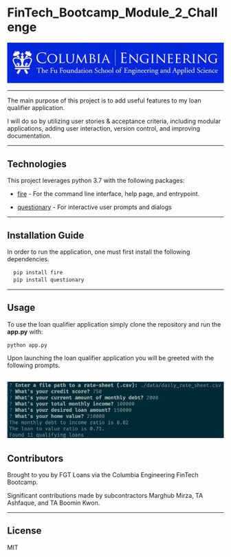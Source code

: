 # FinTech_Bootcamp_Module_2_Challenge

![Columbia Engineering logo.](images\Columbia.jpeg)
___

The main purpose of this project is to add useful features to my loan qualifier application.

I will do so by utilizing user stories & acceptance criteria, including modular applications, adding user interaction, version control, and improving documentation.

---

## Technologies

This project leverages python 3.7 with the following packages:

* [fire](https://github.com/google/python-fire) - For the command line interface, help page, and entrypoint.

* [questionary](https://github.com/tmbo/questionary) - For interactive user prompts and dialogs

---

## Installation Guide

In order to run the application, one must first install the following dependencies.

```python
  pip install fire
  pip install questionary
```

---

## Usage

To use the loan qualifier application simply clone the repository and run the **app.py** with:

```python
python app.py
```

Upon launching the loan qualifier application you will be greeted with the following prompts.

![Loan Qualifier Prompts](Images/loan_qalifier.png)
---

## Contributors

Brought to you by FGT Loans via the Columbia Engineering FinTech Bootcamp.

Significant contributions made by subcontractors Marghub Mirza, TA Ashfaque, and TA Boomin Kwon.

---

## License

MIT
